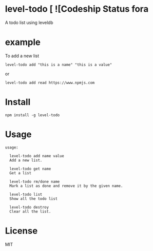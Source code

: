 # level-todo [ ![Codeship Status fora

A todo list using leveldb

# example

To add a new list

```
level-todo add "this is a name" "this is a value"
```

or

```
level-todo add read https://www.npmjs.com
```

# Install

`npm install -g level-todo`

# Usage

```
usage:

  level-todo add name value
  Add a new list.

  level-todo get name
  Get a list

  level-todo rm/done name
  Mark a list as done and remove it by the given name.

  level-todo list
  Show all the todo list

  level-todo destroy
  Clear all the list.
```
# License

MIT
